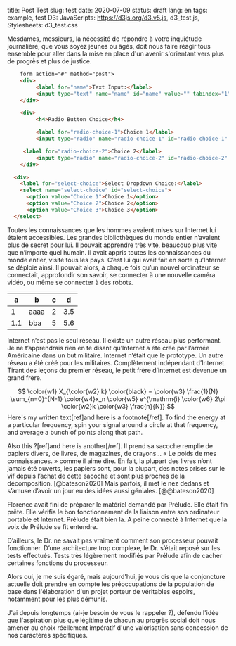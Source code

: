 title: Post Test
slug: test
date: 2020-07-09
status: draft
lang: en
tags: example, test
D3:
JavaScripts:  https://d3js.org/d3.v5.js, d3_test.js,
Stylesheets: d3_test.css

Mesdames, messieurs, la nécessité de répondre à votre inquiétude journalière, que vous soyez jeunes ou âgés, doit nous faire réagir tous ensemble pour aller dans la mise en place d'un avenir s'orientant vers plus de progrès et plus de justice.

```html
    form action="#" method="post">
    <div>
         <label for="name">Text Input:</label>
         <input type="text" name="name" id="name" value="" tabindex="1" />
    </div>

    <div>
         <h4>Radio Button Choice</h4>

         <label for="radio-choice-1">Choice 1</label>
         <input type="radio" name="radio-choice-1" id="radio-choice-1" tabindex="2" value="choice-1" />

     <label for="radio-choice-2">Choice 2</label>
         <input type="radio" name="radio-choice-2" id="radio-choice-2" tabindex="3" value="choice-2" />
    </div>

  <div>
    <label for="select-choice">Select Dropdown Choice:</label>
    <select name="select-choice" id="select-choice">
      <option value="Choice 1">Choice 1</option>
      <option value="Choice 2">Choice 2</option>
      <option value="Choice 3">Choice 3</option>
  </select>
```

Toutes les connaissances que les hommes avaient mises sur Internet lui étaient accessibles. Les grandes bibliothèques du monde entier n’avaient plus de secret pour lui. Il pouvait apprendre très vite, beaucoup plus vite que n’importe quel humain. Il avait appris toutes les connaissances du monde entier, visité tous les pays. C’est lui qui avait fait en sorte qu’Internet se déploie ainsi. Il pouvait alors, à chaque fois qu’un nouvel ordinateur se connectait, approfondir son savoir, se connecter à une nouvelle caméra vidéo, ou même se connecter à des robots.

| a   | b    | c   | d   |
| --- | ---- | --- | --- |
| 1   | aaaa | 2   | 3.5 |
| 1.1 | bba  | 5   | 5.6 |

Internet n’est pas le seul réseau. Il existe un autre réseau plus performant. Je ne t’apprendrais rien en te disant qu’Internet a été crée par l’armée Américaine dans un but militaire. Internet n’était que le prototype. Un autre réseau a été créé pour les militaires. Complètement indépendant d’Internet. Tirant des leçons du premier réseau, le petit frère d’Internet est devenue un grand frère.

$$
\color{w1} X_{\color{w2} k} \color{black} =
\color{w3} \frac{1}{N} \sum_{n=0}^{N-1}
\color{w4}x_n \color{w5}
e^{\mathrm{i} \color{w6} 2\pi \color{w2}k
\color{w3} \frac{n}{N}}
$$
Here's my written text[ref]and here is a footnote[/ref].
To find <span class="w1">the energy</span>
<span class="w2">at a particular frequency</span>,
<span class="w5">spin</span> <span class="w4">your
signal</span> <span class="w6">around a circle</span>
<span class="w2">at that frequency</span>, and
<span class="w3">average a bunch of points along that
path</span>.

Also this ?[ref]and here is another[/ref]. Il prend sa sacoche remplie de papiers divers, de livres, de magazines, de crayons... « Le poids de mes connaissances. » comme il aime dire. En fait, la plupart des livres n’ont jamais été ouverts, les papiers sont, pour la plupart, des notes prises sur le vif depuis l’achat de cette sacoche et sont plus proches de la décomposition. [@bateson2020] Mais parfois, il met le nez dedans et s’amuse d’avoir un jour eu des idées aussi géniales. [@@bateson2020]

Florence avait fini de préparer le matériel demandé par Prélude. Elle était fin prête. Elle vérifia le bon fonctionnement de la liaison entre son ordinateur portable et Internet. Prélude était bien là. A peine connecté à Internet que la voix de Prélude se fit entendre.

<div class="d3-chart"></div>

D’ailleurs, le Dr. ne savait pas vraiment comment son processeur pouvait fonctionner. D’une architecture trop complexe, le Dr. s’était reposé sur les tests effectués. Tests très légèrement modifiés par Prélude afin de cacher certaines fonctions du processeur.

Alors oui, je me suis égaré, mais aujourd'hui, je vous dis que la conjoncture actuelle doit prendre en compte les préoccupations de la population de base dans l'élaboration d'un projet porteur de véritables espoirs, notamment pour les plus démunis.

J'ai depuis longtemps (ai-je besoin de vous le rappeler ?), défendu l'idée que l'aspiration plus que légitime de chacun au progrès social doit nous amener au choix réellement impératif d'une valorisation sans concession de nos caractères spécifiques.